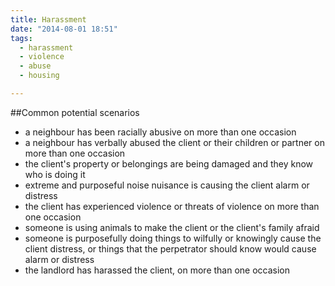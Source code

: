 ```yaml
---
title: Harassment
date: "2014-08-01 18:51"
tags:
  - harassment
  - violence
  - abuse
  - housing

---
```


##Common potential scenarios

* a neighbour has been racially abusive on more than one occasion
* a neighbour has verbally abused the client or their children or partner on more than one occasion
* the client's property or belongings are being damaged and they know who is doing it
* extreme and purposeful noise nuisance is causing the client alarm or distress
* the client has experienced violence or threats of violence on more than one occasion
* someone is using animals to make the client or the client's family afraid
* someone is purposefully doing things to wilfully or knowingly cause the client distress, or things that the perpetrator should know would cause alarm or distress
* the landlord has harassed the client, on more than one occasion

##
